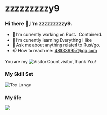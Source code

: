 # zzzzzzzzzy9
### Hi there 👋,I'm zzzzzzzzzy9.

- 🔭 I’m currently working on Rust、Containerd.
- 🌱 I’m currently learning Everything I like.
- 💬 Ask me about anything related to Rust/go.
- 📫 How to reach me: 489339957@qq.com

You are my ![Visitor Count](https://profile-counter.glitch.me/zzzzzzzzzy9/count.svg) visitor,Thank You!

### My Skill Set
![Top Langs](https://github-readme-stats.vercel.app/api/top-langs/?username=zzzzzzzzzy9&layout=compact&theme=tokyonight)

### My life
![](https://github-readme-stats.vercel.app/api?username=zzzzzzzzzy9&show_icons=true&theme=transparent)



